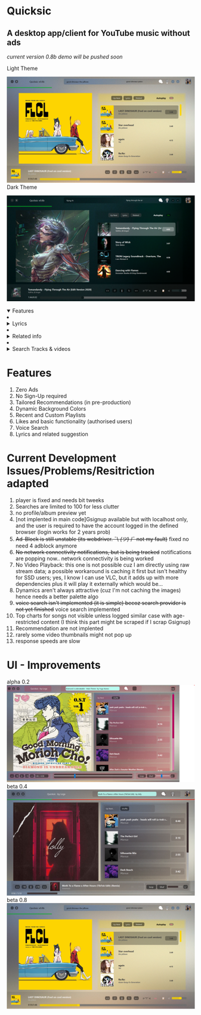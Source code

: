 # Quicksic
A desktop app/client for YouTube music without ads
----------------------------------------------

*current version 0.8b demo will be pushed soon*

Light Theme

![Screenshot](https://github.com/Abhishek-raj-exe/Quicksic/blob/main/ss/Screenshot%202023-08-21%20010658.png)
Dark Theme

![Screenshot](https://github.com/Abhishek-raj-exe/Quicksic/blob/main/ss/Screenshot%202023-08-22%20205639.png)

<details open>
  <summary>Features</summary>
  <li><details close>
    <summary>Lyrics</summary>
  https://github.com/Abhishek-raj-exe/Quicksic/blob/main/ss/Screenshot%202023-08-21%20005232.png
  </details></li>
  <li><details close>
    <summary>Related info</summary>
    <li><details open>
      <summary>Similar Tracks & Recomended playlists/album</summary>
      https://github.com/Abhishek-raj-exe/Quicksic/blob/main/ss/Screenshot%202023-08-21%20005043.png
    </details></li>
    <li><details open>
      <summary>Artist top songs & similar artists</summary>
      https://github.com/Abhishek-raj-exe/Quicksic/blob/main/ss/Screenshot%202023-08-21%20004902.png
    </details></li>
    <li><details open>
      <summary>Artist albums and about</summary>
      https://github.com/Abhishek-raj-exe/Quicksic/blob/main/ss/Screenshot%202023-08-21%20004944.png
    </details></li>  
  </details></li>
  <li><details close>
    <summary>Search Tracks & videos</summary>
  https://github.com/Abhishek-raj-exe/Quicksic/blob/main/ss/Screenshot%202023-08-21%20011437.png
  </details></li>
</details>

# Features
1. Zero Ads
2. No Sign-Up required
3. Tailored Recommendations (in pre-production)
4. Dynamic Background Colors
5. Recent and Custom Playlists
6. Likes and basic functionality (authorised users)
7. Voice Search
8. Lyrics and related suggestion

# Current Development Issues/Problems/Resitriction adapted

1. player is fixed and needs bit tweeks
2. Searches are limited to 100 for less clutter
3. no profile/album preview yet
4. [not implented in main code]Gsignup available but with localhost only, and the user is required to have the account logged in the defined browser (login works for 2 years prob)
5. ~~Ad-Block is still unstable (its webdriver. ¯\ _(ツ)_ /¯ not my fault)~~ fixed no need 4 adblock anymore
6. ~~No network connectivity notifications, but is being tracked~~ notifications are popping now.. network connectivity is being worked
7. No Video Playback: this one is not possible cuz I am directly using raw stream data; a possible workaround is caching it first but isn't healthy for SSD users; yes, I know I can use VLC, but it adds up with more dependencies plus it will play it externally which would be...
8. Dynamics aren't always attractive (cuz I'm not caching the images) hence needs a better palette algo
9. ~~voice search isn't implemented (it is simple) becoz search provider is not yet finished~~ voice search implemented
10. Top charts for songs not visible unless logged similar case with age-restricted content (I think this part might be scraped if I scrap Gsignup)
11. Recommendation are not implented
12. rarely some video thumbnails might not pop up
13. response speeds are slow

# UI - Improvements
alpha 0.2
![Screenshot](https://github.com/Abhishek-raj-exe/Quicksic/blob/main/ss/progress/Screenshot%202023-08-21%20011547.png)
beta 0.4
![Screenshot](https://github.com/Abhishek-raj-exe/Quicksic/blob/main/ss/progress/Moth%20Light%202.png)
beta 0.8
![Screenshot](https://github.com/Abhishek-raj-exe/Quicksic/blob/main/ss/Screenshot%202023-08-21%20010658.png)
